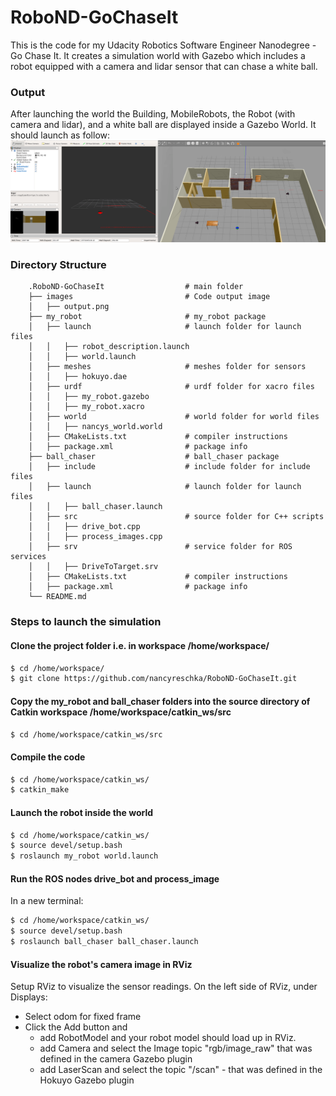 # RoboND-GoChaseIt
This is the code for my Udacity Robotics Software Engineer Nanodegree  - Go Chase It. It creates a simulation world with Gazebo which includes a robot equipped with a camera and lidar sensor that can chase a white ball.

### Output
After launching the world the Building, MobileRobots, the Robot (with camera and lidar), and a white ball are displayed inside a Gazebo World. It should launch as follow:
![alt text](images/output.gif)

### Directory Structure
```
    .RoboND-GoChaseIt                  # main folder 
    ├── images                         # Code output image
    │   ├── output.png
    ├── my_robot                       # my_robot package
    │   ├── launch                     # launch folder for launch files
    │   │   ├── robot_description.launch
    │   │   ├── world.launch
    │   ├── meshes                     # meshes folder for sensors
    │   │   ├── hokuyo.dae
    │   ├── urdf                       # urdf folder for xacro files
    │   │   ├── my_robot.gazebo
    │   │   ├── my_robot.xacro
    │   ├── world                      # world folder for world files
    │   │   ├── nancys_world.world
    │   ├── CMakeLists.txt             # compiler instructions
    │   ├── package.xml                # package info
    ├── ball_chaser                    # ball_chaser package
    │   ├── include                    # include folder for include files
    │   ├── launch                     # launch folder for launch files
    │   │   ├── ball_chaser.launch
    │   ├── src                        # source folder for C++ scripts
    │   │   ├── drive_bot.cpp
    │   │   ├── process_images.cpp
    │   ├── srv                        # service folder for ROS services
    │   │   ├── DriveToTarget.srv
    │   ├── CMakeLists.txt             # compiler instructions
    │   ├── package.xml                # package info
    └── README.md
```

### Steps to launch the simulation

#### Clone the project folder i.e. in workspace /home/workspace/
```sh
$ cd /home/workspace/
$ git clone https://github.com/nancyreschka/RoboND-GoChaseIt.git
```

#### Copy the my_robot and ball_chaser folders into the source directory of Catkin workspace /home/workspace/catkin_ws/src

```sh
$ cd /home/workspace/catkin_ws/src
```

#### Compile the code
```sh
$ cd /home/workspace/catkin_ws/
$ catkin_make
```

#### Launch the robot inside the world 
```sh
$ cd /home/workspace/catkin_ws/
$ source devel/setup.bash
$ roslaunch my_robot world.launch
```

#### Run the ROS nodes drive_bot and process_image
In a new terminal:
```sh
$ cd /home/workspace/catkin_ws/
$ source devel/setup.bash
$ roslaunch ball_chaser ball_chaser.launch
```

#### Visualize the robot's camera image in RViz
Setup RViz to visualize the sensor readings. On the left side of RViz, under Displays:

* Select odom for fixed frame
* Click the Add button and
  * add RobotModel and your robot model should load up in RViz.
  * add Camera and select the Image topic "rgb/image_raw" that was defined in the camera Gazebo plugin
  * add LaserScan and select the topic "/scan" - that was defined in the Hokuyo Gazebo plugin